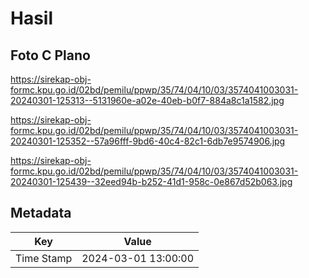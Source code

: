 # Hasil

## Foto C Plano

https://sirekap-obj-formc.kpu.go.id/02bd/pemilu/ppwp/35/74/04/10/03/3574041003031-20240301-125313--5131960e-a02e-40eb-b0f7-884a8c1a1582.jpg

https://sirekap-obj-formc.kpu.go.id/02bd/pemilu/ppwp/35/74/04/10/03/3574041003031-20240301-125352--57a96fff-9bd6-40c4-82c1-6db7e9574906.jpg

https://sirekap-obj-formc.kpu.go.id/02bd/pemilu/ppwp/35/74/04/10/03/3574041003031-20240301-125439--32eed94b-b252-41d1-958c-0e867d52b063.jpg


## Metadata

| Key        | Value               |
| ---------- | ------------------- |
| Time Stamp | 2024-03-01 13:00:00 |



